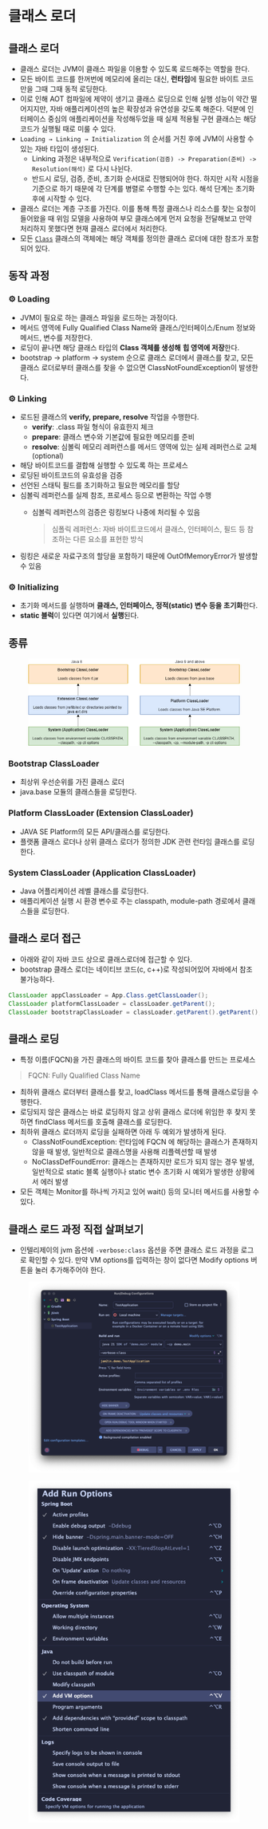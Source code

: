 # 클래스 로더

## 클래스 로더

* 클래스 로더는 JVM이 클래스 파일을 이용할 수 있도록 로드해주는 역할을 한다.
* 모든 바이트 코드를 한꺼번에 메모리에 올리는 대신, **런타임**에 필요한 바이트 코드만을 그때 그때 동적 로딩한다.
* 이로 인해 AOT 컴파일에 제약이 생기고 클래스 로딩으로 인해 실행 성능이 약간 떨어지지만, 자바 애플리케이션의 높은 확장성과 유연성을 갖도록 해준다. 덕분에 인터페이스 중심의 애플리케이션을 작성해두었을 때 실제 적용될 구현 클래스는 해당 코드가 실행될 때로 미룰 수 있다.&#x20;
* `Loading → Linking → Initialization` 의 순서를 거친 후에 JVM이 사용할 수 있는 자바 타입이 생성된다.
  * Linking 과정은 내부적으로 `Verification(검증) -> Preparation(준비) -> Resolution(해석)` 로 다시 나뉜다.
  * 반드시 로딩, 검증, 준비, 초기화 순서대로 진행되어야 한다. 하지만 시작 시점을 기준으로 하기 때문에 각 단계를 병렬로 수행할 수는 있다. 해석 단계는 초기화 후에 시작할 수 있다.&#x20;
* 클래스 로더는 계층 구조를 가진다. 이를 통해 특정 클래스나 리소스를 찾는 요청이 들어왔을 때 위임 모델을 사용하여 부모 클래스에게 먼저 요청을 전달해보고 만약 처리하지 못했다면 현재 클래스 로더에서 처리한다.
* 모든 [`Class`](https://cr.openjdk.org/\~mr/jigsaw/spec/api/java/lang/Class.html) 클래스의 객체에는 해당 객체를 정의한 클래스 로더에 대한 참조가 포함되어 있다.

## 동작 과정

### ⚙️ Loading&#x20;

* JVM이 필요로 하는 클래스 파일을 로드하는 과정이다.
* 메서드 영역에 Fully Qualified Class Name와 클래스/인터페이스/Enum 정보와 메서드, 변수를 저장한다.
* 로딩이 끝나면 해당 클래스 타입의 **Class 객체를 생성해** **힙 영역에 저장**한다.
* bootstrap -> platform -> system 순으로 클래스 로더에서 클래스를 찾고, 모든 클래스 로더로부터 클래스를 찾을 수 없으면 ClassNotFoundException이 발생한다.

### ⚙️ Linking

* 로드된 클래스의 **verify, prepare, resolve** 작업을 수행한다.
  * **verify**: .class 파일 형식이 유효한지 체크
  * **prepare**: 클래스 변수와 기본값에 필요한 메모리를 준비
  * **resolve**: 심볼릭 메모리 레퍼런스를 메서드 영역에 있는 실제 레퍼런스로 교체 (optional)
* 해당 바이트코드를 결합해 실행할 수 있도록 하는 프로세스
* 로딩된 바이트코드의 유효성을 검증
* 선언된 스태틱 필드를 초기화하고 필요한 메모리를 할당
* 심볼릭 레퍼런스를 실제 참조, 프로세스 등으로 변환하는 작업 수행
  *   심볼릭 레퍼런스의 검증은 링킹보다 나중에 처리될 수 있음

      > 심폴릭 레퍼런스: 자바 바이트코드에서 클래스, 인터페이스, 필드 등 참조하는 다른 요소를 표현한 방식
* 링킹은 새로운 자료구조의 할당을 포함하기 때문에 OutOfMemoryError가 발생할 수 있음

### ⚙️ Initializing

* 초기화 메서드를 실행하며 **클래스, 인터페이스, 정적(static) 변수 등을 초기화**한다.
* **static 블럭**이 있다면 여기에서 **실행**된다.

## 종류

<figure><img src="../../../.gitbook/assets/image (8) (1) (1).png" alt=""><figcaption></figcaption></figure>

### Bootstrap ClassLoader

* 최상위 우선순위를 가진 클래스 로더
* java.base 모듈의 클래스들을 로딩한다.

### Platform ClassLoader (Extension ClassLoader)

* JAVA SE Platform의 모든 API/클래스를 로딩한다.
* 플랫폼 클래스 로더나 상위 클래스 로더가 정의한 JDK 관련 런타임 클래스를 로딩한다.

### System ClassLoader (Application ClassLoader)

* Java 어플리케이션 레벨 클래스를 로딩한다.
* 애플리케이션 실행 시 환경 변수로 주는 classpath, module-path 경로에서 클래스들을 로딩한다.

## 클래스 로더 접근

* 아래와 같이 자바 코드 상으로 클래스로더에 접근할 수 있다.
* bootstrap 클래스 로더는 네이티브 코드(c, c++)로 작성되어있어 자바에서 참조 불가능하다.

```java
ClassLoader appClassLoader = App.Class.getClassLoader();
ClassLoader platformClassLoader = classLoader.getParent();
ClassLoader bootstrapClassLoader = classLoader.getParent().getParent(); //null
```

## 클래스 로딩

* 특정 이름(FQCN)을 가진 클래스의 바이트 코드를 찾아 클래스를 만드는 프로세스

> FQCN: Fully Qualified Class Name

* 최하위 클래스 로더부터 클래스를 찾고, loadClass 메서드를 통해 클래스로딩을 수행한다.
* 로딩되지 않은 클래스는 바로 로딩하지 않고 상위 클래스 로더에 위임한 후 찾지 못하면 findClass 메서드를 호출해 클래스를 로딩한다.
* 최하위 클래스 로더까지 로딩을 실패하면 아래 두 예외가 발생하게 된다.
  * ClassNotFoundException: 런타임에 FQCN 에 해당하는 클래스가 존재하지 않을 때 발생, 일반적으로 클래스명을 사용해 리플렉션할 때 발생
  * NoClassDefFoundError: 클래스는 존재하지만 로드가 되지 않는 경우 발생, 일반적으로 static 블록 실행이나 static 변수 초기화 시 예외가 발생한 상황에서 에러 발생
* 모든 객체는 Monitor를 하나씩 가지고 있어 wait() 등의 모니터 메서드를 사용할 수 있다.

## 클래스 로드 과정 직접 살펴보기

* 인텔리제이의 jvm 옵션에 `-verbose:class` 옵션을 주면 클래스 로드 과정을 로그로 확인할 수 있다. 만약 VM options를 입력하는 창이 없다면 Modify options 버튼을 눌러 추가해주어야 한다.

<figure><img src="../../../.gitbook/assets/image (131).png" alt=""><figcaption></figcaption></figure>

<figure><img src="../../../.gitbook/assets/image (132).png" alt=""><figcaption></figcaption></figure>
